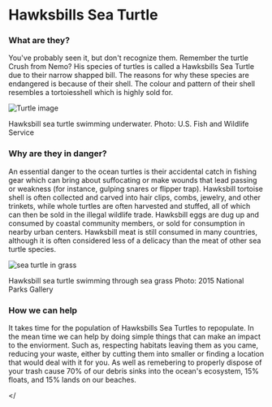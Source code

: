 <!DOCTYPE html>
<html>

<head>
  <link rel="stylesheet" href="CSS Style.css">
</head>

<body>
  <h1>Hawksbills Sea Turtle</h1>

  <h3> What are they? </h3>
  <p> You've probably seen it, but don't recognize them. Remember the turtle Crush from Nemo?
    His species of turtles is called a Hawksbills Sea Turtle due to their narrow shapped bill. The reasons
    for why these species are endangered is because of their shell. The colour and pattern of their shell
    resembles a tortoiesshell which is highly sold for.
  </p>

  <div class="center">
    <img src="Hawkbill Sea Turtle.jpg" alt="Turtle image" class="center">
  </div>
  <p class="credit"> Hawksbill sea turtle swimming underwater. Photo: U.S. Fish and Wildlife Service</p>

  <h3>Why are they in danger?</h3>
  <p> An essential danger to the ocean turtles is their accidental catch in fishing gear which can
    bring about suffocating or make wounds that lead passing or weakness (for instance, gulping snares or flipper trap).
    Hawksbill tortoise shell is often collected and carved into hair clips, combs, jewelry, and other trinkets, while
    whole
    turtles are often harvested and stuffed, all of which can then be sold in the illegal wildlife trade. Hawksbill eggs
    are dug
    up and consumed by coastal community members, or sold for consumption in nearby urban centers. Hawksbill meat is
    still
    consumed in many countries, although it is often considered less of a delicacy than the meat of other sea turtle
    species.
  </p>

  <div class="center">
    <img src="Turtle in Grass.jpg" alt="sea turtle in grass" class="center">
  </div>
  <p class="credit">Hawksbill sea turtle swimming through sea grass Photo: 2015 National Parks Gallery </p>



  <h3> How we can help</h3>
  <p> It takes time for the population of Hawksbills Sea Turtles to repopulate. In the mean time we can help by doing
    simple things that
    can make an impact to the enviorment. Such as, respecting habitats leaving them as you came, reducing your waste,
    either by cutting them
    into smaller or finding a location that would deal with it for you. As well as remebering to properly dispose of
    your trash cause 70% of
    our debris sinks into the ocean's ecosystem, 15% floats, and 15% lands on our beaches.
  </p>

</body>

</<html>
